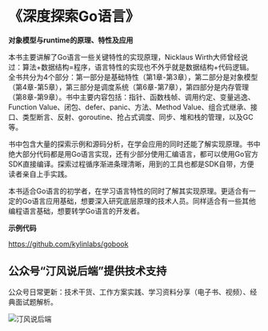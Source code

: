 # 《深度探索Go语言》

**对象模型与runtime的原理、特性及应用**

本书主要讲解了Go语言一些关键特性的实现原理，Nicklaus Wirth大师曾经说过：算法+数据结构=程序，语言特性的实现也不外乎就是数据结构+代码逻辑。
全书共分为4个部分：第一部分是基础特性（第1章-第3章），第二部分是对象模型（第4章-第5章），第三部分是调度系统（第6章-第7章），第四部分是内存管理（第8章-第9章）。书中主要内容包括：指针、函数栈帧、调用约定、变量逃逸、Function Value、闭包、defer、panic、方法、Method Value、组合式继承、接口、类型断言、反射、goroutine、抢占式调度、同步、堆和栈的管理，以及GC等。

书中包含大量的探索示例和源码分析，在学会应用的同时还能了解实现原理。书中绝大部分代码都是用Go语言实现，还有少部分使用汇编语言，都可以使用Go官方SDK直接编译。探索过程循序渐进条理清晰，用到的工具也都是SDK自带，方便读者亲自上手实践。

本书适合Go语言的初学者，在学习语言特性的同时了解其实现原理。更适合有一定的Go语言应用基础，想要深入研究底层原理的技术人员。同样适合有一些其他编程语言基础，想要转学Go语言的开发者。


**示例代码**

https://github.com/kylinlabs/gobook

## 公众号“汀风说后端”提供技术支持

公众号日常更新：技术干货、工作方案实践、学习资料分享（电子书、视频）、经典面试题解析。

![汀风说后端](https://img.github.mailjob.net/logo/wechat.mp.tingfeng.jpg)